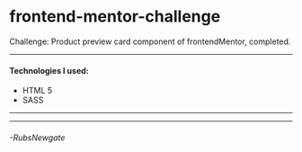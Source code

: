 # frontend-mentor-challenge
Challenge: Product preview card component of frontendMentor, completed.

------------
#### Technologies I used:
- HTML 5
- SASS

------------

------------
###### -RubsNewgate